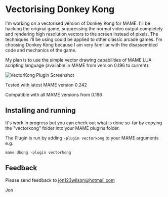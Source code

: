 # **Vectorising Donkey Kong** #

I'm working on a vectorised version of Donkey Kong for MAME.  I'll be hacking the original game,  suppressing the normal video output completely and rendering high resolution vectors to the screen instead of pixels.  The techniques i'll be  using could be applied to other classic arcade games.  I'm choosing Donkey Kong because I am very familiar with the disassembled code and mechanics of the game.

My plan is to use the simple vector drawing capabilities of MAME LUA scripting language (available in MAME from version 0.196 to current).  


![VectorKong Plugin Screenshot](https://i.imgur.com/BnjPCD9.gif)


Tested with latest MAME version 0.242

Compatible with all MAME versions from 0.196

  
## Installing and running
 
It's work in progress but you can check out what is done so-far by copying the "vectorkong" folder into your MAME plugins folder.

The Plugin is run by adding `-plugin vectorkong` to your MAME arguments e.g.

```mame dkong -plugin vectorkong```  


## Feedback

Please send feedback to jon123wilson@hotmail.com

Jon

